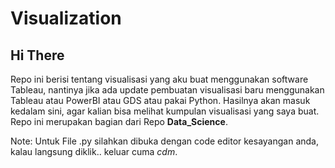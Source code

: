 # Visualization

## Hi There

Repo ini berisi tentang visualisasi yang aku buat menggunakan software Tableau, nantinya jika ada update pembuatan visualisasi baru menggunakan Tableau atau PowerBI atau GDS atau pakai Python. Hasilnya akan masuk kedalam sini, agar kalian bisa melihat kumpulan visualisasi yang saya buat. Repo ini merupakan bagian dari Repo **Data_Science**.

Note: Untuk File .py silahkan dibuka dengan code editor kesayangan anda, kalau langsung diklik.. keluar cuma *cdm*.